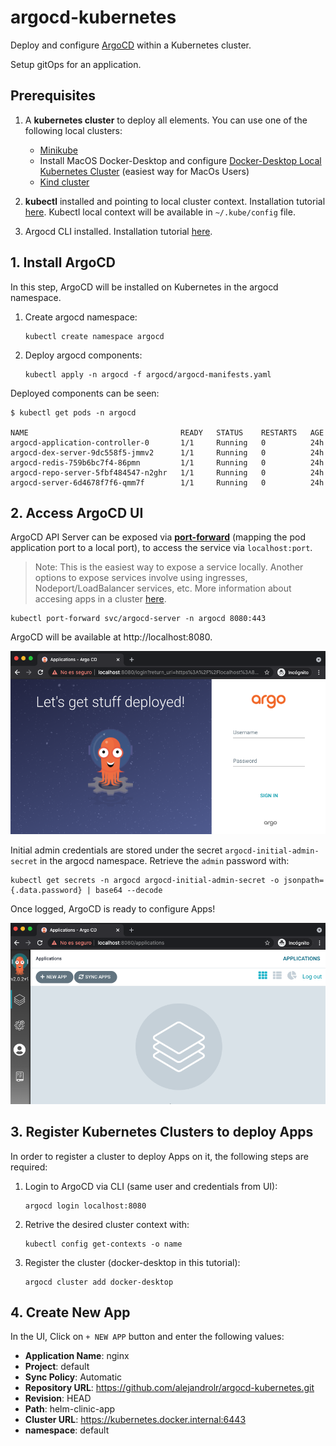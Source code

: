 # argocd-kubernetes

Deploy and configure [ArgoCD](https://argoproj.github.io/) within a Kubernetes cluster.

Setup gitOps for an application.

## Prerequisites

1. A **kubernetes cluster** to deploy all elements. You can use one of the following local clusters:
    -  [Minikube](https://minikube.sigs.k8s.io/docs/start/)
    -  Install MacOS Docker-Desktop and configure [Docker-Desktop Local Kubernetes Cluster](https://docs.docker.com/docker-for-mac/#kubernetes) (easiest way for MacOs Users)
    -  [Kind cluster](https://kind.sigs.k8s.io/docs/user/quick-start/)

2. **kubectl** installed and pointing to local cluster context. Installation tutorial [here](https://kubernetes.io/es/docs/tasks/tools/install-kubectl/). Kubectl local context will be available in `~/.kube/config` file.

3. Argocd CLI installed. Installation tutorial [here](https://argo-cd.readthedocs.io/en/stable/cli_installation/).


## 1. Install ArgoCD

In this step, ArgoCD will be installed on Kubernetes in the argocd namespace.

1. Create argocd namespace:
    ```
    kubectl create namespace argocd
    ```
2. Deploy argocd components:
    ```
    kubectl apply -n argocd -f argocd/argocd-manifests.yaml
    ```

Deployed components can be seen:
```
$ kubectl get pods -n argocd

NAME                                  READY   STATUS    RESTARTS   AGE
argocd-application-controller-0       1/1     Running   0          24h
argocd-dex-server-9dc558f5-jmmv2      1/1     Running   0          24h
argocd-redis-759b6bc7f4-86pmn         1/1     Running   0          24h
argocd-repo-server-5fbf484547-n2ghr   1/1     Running   0          24h
argocd-server-6d4678f7f6-qmm7f        1/1     Running   0          24h
```

## 2. Access ArgoCD UI

ArgoCD API Server can be exposed via [**port-forward**](https://kubernetes.io/docs/tasks/access-application-cluster/port-forward-access-application-cluster/) (mapping the pod application port to a local port), to access the service via `localhost:port`. 

> Note: This is the easiest way to expose a service locally. Another options to expose services involve using ingresses, Nodeport/LoadBalancer services, etc. More information about accesing apps in a cluster [here](https://kubernetes.io/docs/tasks/access-application-cluster/).

```
kubectl port-forward svc/argocd-server -n argocd 8080:443
```

ArgoCD will be available at http://localhost:8080.

![Image](images/argo.png)

Initial admin credentials are stored under the secret `argocd-initial-admin-secret` in the argocd namespace. Retrieve the `admin` password with:
```
kubectl get secrets -n argocd argocd-initial-admin-secret -o jsonpath={.data.password} | base64 --decode
```
Once logged, ArgoCD is ready to configure Apps!

![Image](images/argo-dashboard.png)

## 3. Register Kubernetes Clusters to deploy Apps

In order to register a cluster to deploy Apps on it, the following steps are required:

1. Login to ArgoCD via CLI (same user and credentials from UI):
    ```
    argocd login localhost:8080
    ```
2. Retrive the desired cluster context with:
    ```
    kubectl config get-contexts -o name
    ```
3. Register the cluster (docker-desktop in this tutorial):
    ```
    argocd cluster add docker-desktop
    ```

## 4. Create New App

In the UI, Click on `+ NEW APP` button and enter the following values:
- **Application Name**: nginx
- **Project**: default
- **Sync Policy**: Automatic
- **Repository URL**: https://github.com/alejandrolr/argocd-kubernetes.git
- **Revision**: HEAD
- **Path**: helm-clinic-app
- **Cluster URL**: https://kubernetes.docker.internal:6443
- **namespace**: default